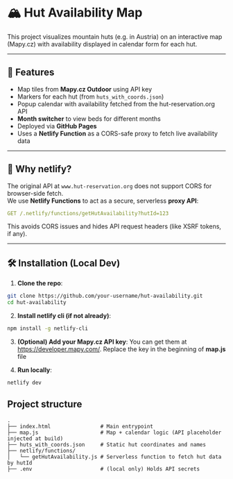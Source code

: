 # 🏔️ Hut Availability Map

This project visualizes mountain huts (e.g. in Austria) on an interactive map (Mapy.cz) with availability displayed in calendar form for each hut.

---

## 🚀 Features

- Map tiles from **Mapy.cz Outdoor** using API key
- Markers for each hut (from `huts_with_coords.json`)
- Popup calendar with availability fetched from the hut-reservation.org API
- **Month switcher** to view beds for different months
- Deployed via **GitHub Pages**
- Uses a **Netlify Function** as a CORS-safe proxy to fetch live availability data

---

## 🔧 Why netlify?

The original API at `www.hut-reservation.org` does not support CORS for browser-side fetch.  
We use **Netlify Functions** to act as a secure, serverless **proxy API**:

```yaml
GET /.netlify/functions/getHutAvailability?hutId=123
```

This avoids CORS issues and hides API request headers (like XSRF tokens, if any).

---

## 🛠️ Installation (Local Dev)

1. **Clone the repo**:

```bash
git clone https://github.com/your-username/hut-availability.git
cd hut-availability
```

2. **Install netlify cli (if not already)**:
```bash
npm install -g netlify-cli
```
3. **(Optional) Add your Mapy.cz API key**:
You can get them at https://developer.mapy.com/.
Replace the key in the beginning of **map.js** file

4. **Run locally**:
```bash
netlify dev
```


## Project structure
```
.
├── index.html                # Main entrypoint
├── map.js                    # Map + calendar logic (API placeholder injected at build)
├── huts_with_coords.json     # Static hut coordinates and names
├── netlify/functions/
│   └── getHutAvailability.js # Serverless function to fetch hut data by hutId
├── .env                      # (local only) Holds API secrets
```

